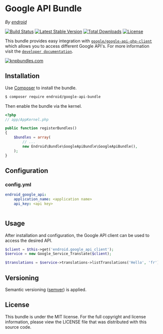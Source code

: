 Google API Bundle
=================

*By [endroid](http://endroid.nl/)*

[![Build Status](http://img.shields.io/travis/endroid/GoogleApiBundle.svg)](http://travis-ci.org/endroid/GoogleApiBundle)
[![Latest Stable Version](http://img.shields.io/packagist/v/endroid/google-api-bundle.svg)](https://packagist.org/packages/endroid/google-api-bundle)
[![Total Downloads](http://img.shields.io/packagist/dt/endroid/google-api-bundle.svg)](https://packagist.org/packages/endroid/google-api-bundle)
[![License](http://img.shields.io/packagist/l/endroid/google-api-bundle.svg)](https://packagist.org/packages/endroid/google-api-bundle)

This bundle provides easy integration with [`google/google-api-php-client`](https://github.com/google/google-api-php-client)
which allows you to access different Google API's. For more information visit the [`developer documentation`](https://developers.google.com/api-client-library/php/).

[![knpbundles.com](http://knpbundles.com/endroid/GoogleApiBundle/badge-short)](http://knpbundles.com/endroid/GoogleApiBundle)

## Installation

Use [Composer](https://getcomposer.org/) to install the bundle.

``` bash
$ composer require endroid/google-api-bundle
```

Then enable the bundle via the kernel.

``` php
<?php
// app/AppKernel.php

public function registerBundles()
{
    $bundles = array(
        // ...
        new Endroid\Bundle\GoogleApiBundle\GoogleApiBundle(),
    );
}
```

## Configuration

### config.yml

```yaml
endroid_google_api:
    application_name: <application name>
    api_key: <api key>
        
```

## Usage

After installation and configuration, the Google API client can be used to
access the desired API.

``` php
$client = $this->get('endroid.google_api_client');
$service = new Google_Service_Translate($client);

$translations = $service->translations->listTranslations('Hello', 'fr');
```

## Versioning

Semantic versioning ([semver](http://semver.org/)) is applied.

## License

This bundle is under the MIT license. For the full copyright and license information, please view the LICENSE file that
was distributed with this source code.
